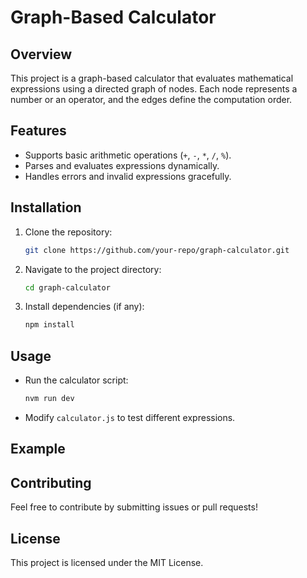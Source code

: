 # Graph-Based Calculator

## Overview

This project is a graph-based calculator that evaluates mathematical expressions using a directed graph of nodes. Each node represents a number or an operator, and the edges define the computation order.

## Features

- Supports basic arithmetic operations (`+`, `-`, `*`, `/`, `%`).
- Parses and evaluates expressions dynamically.
- Handles errors and invalid expressions gracefully.

## Installation

1. Clone the repository:
   ```sh
   git clone https://github.com/your-repo/graph-calculator.git
   ```
2. Navigate to the project directory:
   ```sh
   cd graph-calculator
   ```
3. Install dependencies (if any):
   ```sh
   npm install
   ```

## Usage

- Run the calculator script:
  ```sh
  nvm run dev
  ```
- Modify `calculator.js` to test different expressions.

## Example

## Contributing

Feel free to contribute by submitting issues or pull requests!

## License

This project is licensed under the MIT License.
